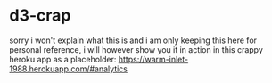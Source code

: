 # d3-crap
sorry i won't explain what this is and i am only keeping this here for personal reference, i will however show you it in action in this crappy heroku app as a placeholder:  https://warm-inlet-1988.herokuapp.com/#analytics
